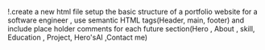!.create a new html file setup the basic structure of a  portfolio website for a software engineer , use semantic HTML tags(Header, main, footer) and include place holder comments for each future section(Hero ,  About , skill,  Education , Project, Hero'sAI ,Contact me)